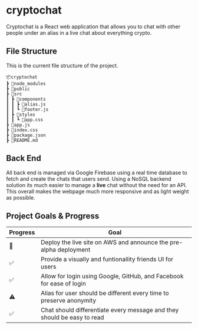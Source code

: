 # cryptochat
Cryptochat is a React web application that allows you to chat with other people under an alias in a live chat about everything crypto. 

## File Structure
This is the current file structure of the project. 
```
📦cryptochat
┣ 📂node_modules
┣ 📂public
┣ 📂src
┃ ┣ 📂components
┃ ┃ ┣ 📜alias.js
┃ ┃ ┗ 📜footer.js
┃ ┣ 📂styles
┃ ┃ ┗ 📜app.css
┣ 📜app.js
┣ 📜index.css
┣ 📜package.json
┣ 📜README.md
```
## Back End
All back end is managed via Google Firebase using a real time database to fetch and create the chats that users send. Using a NoSQL backend solution its much easier to manage a **live** chat without the need for an API. This overall makes the webpage much more responsive and as light weight as possible. 

## Project Goals & Progress
<center>

| Progress            | Goal                                                                    |
| --------------------| ------------------------------------------------------------------------|
| :rocket:            | Deploy the live site on AWS and announce the pre-alpha deployment       |
| :white_check_mark:  | Provide a visually and funtionallity friends UI for users               |
| :white_check_mark:  | Allow for login using Google, GitHub, and Facebook for ease of login    |
| :warning:           | Alias for user should be different every time to preserve anonymity     |
| :white_check_mark:  | Chat should differentiate every message and they should be easy to read |
  
</center>
